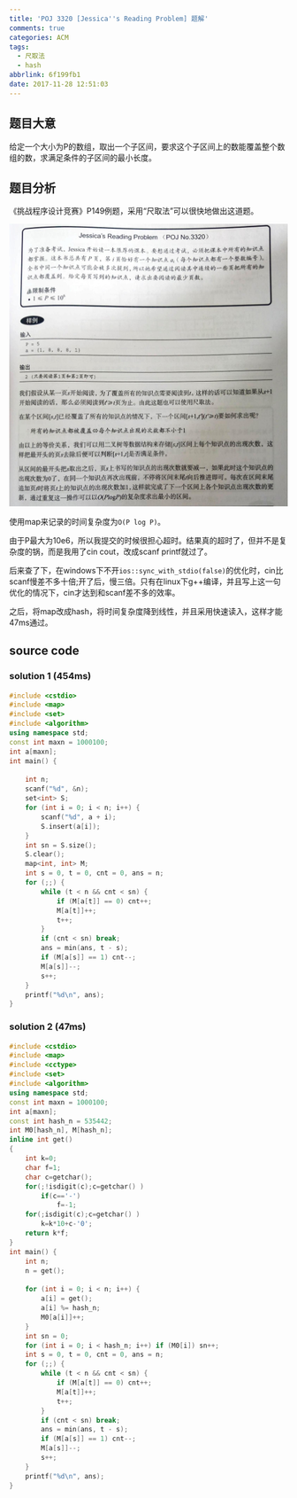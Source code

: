 ```yaml
---
title: 'POJ 3320 [Jessica''s Reading Problem] 题解'
comments: true
categories: ACM
tags:
  - 尺取法
  - hash
abbrlink: 6f199fb1
date: 2017-11-28 12:51:03
---
```

## 题目大意
给定一个大小为P的数组，取出一个子区间，要求这个子区间上的数能覆盖整个数组的数，求满足条件的子区间的最小长度。

<!-- more -->


## 题目分析
《挑战程序设计竞赛》P149例题，采用“尺取法”可以很快地做出这道题。

![挑战程序设计竞赛](/img/POJ3320_solution.jpg)

使用map来记录的时间复杂度为`O(P log P)`。

由于P最大为10e6，所以我提交的时候很担心超时。结果真的超时了，但并不是复杂度的锅，而是我用了cin cout，改成scanf printf就过了。

后来查了下，在windows下不开`ios::sync_with_stdio(false)`的优化时，cin比scanf慢差不多十倍;开了后，慢三倍。只有在linux下g++编译，并且写上这一句优化的情况下，cin才达到和scanf差不多的效率。

之后，将map改成hash，将时间复杂度降到线性，并且采用快速读入，这样才能47ms通过。

## source code
### solution 1 (454ms)
```c++
#include <cstdio>
#include <map>
#include <set>
#include <algorithm>
using namespace std;
const int maxn = 1000100;
int a[maxn];
int main() {

    int n;
    scanf("%d", &n);
    set<int> S;
    for (int i = 0; i < n; i++) {
        scanf("%d", a + i);
        S.insert(a[i]);
    }
    int sn = S.size();
    S.clear();
    map<int, int> M;
    int s = 0, t = 0, cnt = 0, ans = n;
    for (;;) {
        while (t < n && cnt < sn) {
            if (M[a[t]] == 0) cnt++;
            M[a[t]]++;
            t++;
        }
        if (cnt < sn) break;
        ans = min(ans, t - s);
        if (M[a[s]] == 1) cnt--;
        M[a[s]]--;
        s++;
    }
    printf("%d\n", ans);
}
```

### solution 2 (47ms)
```c++
#include <cstdio>
#include <map>
#include <cctype>
#include <set>
#include <algorithm>
using namespace std;
const int maxn = 1000100;
int a[maxn];
const int hash_n = 535442;
int M0[hash_n], M[hash_n];
inline int get()
{
    int k=0;
    char f=1;
    char c=getchar();
    for(;!isdigit(c);c=getchar() )
        if(c=='-')
            f=-1;
    for(;isdigit(c);c=getchar() )
        k=k*10+c-'0';
    return k*f;
}
int main() {
    int n;
    n = get();

    for (int i = 0; i < n; i++) {
        a[i] = get();
        a[i] %= hash_n;
        M0[a[i]]++;
    }
    int sn = 0;
    for (int i = 0; i < hash_n; i++) if (M0[i]) sn++;
    int s = 0, t = 0, cnt = 0, ans = n;
    for (;;) {
        while (t < n && cnt < sn) {
            if (M[a[t]] == 0) cnt++;
            M[a[t]]++;
            t++;
        }
        if (cnt < sn) break;
        ans = min(ans, t - s);
        if (M[a[s]] == 1) cnt--;
        M[a[s]]--;
        s++;
    }
    printf("%d\n", ans);
}
```